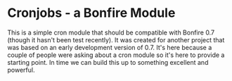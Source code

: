 # Cronjobs - a Bonfire Module

This is a simple cron module that should be compatible with Bonfire 0.7 (though it hasn't been test recently). It was created for another project that was based on an early development version of 0.7. It's here because a couple of people were asking about a cron module so it's here to provide a starting point. In time we can build this up to something excellent and powerful.